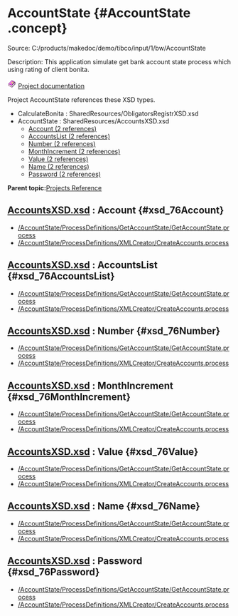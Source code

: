 # AccountState {#AccountState .concept}

Source: C:/products/makedoc/demo/tibco/input/1/bw/AccountState

Description: This application simulate get bank account state process which using rating of client bonita.

![](../../images/documentation.png) [Project documentation](../../../projects/AccountState/AccountState.md)

Project AccountState references these XSD types.

-   CalculateBonita : SharedResources/ObligatorsRegistrXSD.xsd
-   AccountState : SharedResources/AccountsXSD.xsd
    -   [Account \(2 references\)](#xsd_76Account)
    -   [AccountsList \(2 references\)](#xsd_76AccountsList)
    -   [Number \(2 references\)](#xsd_76Number)
    -   [MonthIncrement \(2 references\)](#xsd_76MonthIncrement)
    -   [Value \(2 references\)](#xsd_76Value)
    -   [Name \(2 references\)](#xsd_76Name)
    -   [Password \(2 references\)](#xsd_76Password)

**Parent topic:**[Projects Reference](../../../../../../modules/demo_Enterprise/dita/crossref/xsd/projsRef/XSD_projsRef.md)

## **[AccountsXSD.xsd](../xsdRef/res_Id76.md) : Account** {#xsd_76Account}

-   [/AccountState/ProcessDefinitions/GetAccountState/GetAccountState.process](../../../projects/AccountState/ProcessDefinitions/GetAccountState/GetAccountState.process.md)
-   [/AccountState/ProcessDefinitions/XMLCreator/CreateAccounts.process](../../../projects/AccountState/ProcessDefinitions/XMLCreator/CreateAccounts.process.md)

## **[AccountsXSD.xsd](../xsdRef/res_Id76.md) : AccountsList** {#xsd_76AccountsList}

-   [/AccountState/ProcessDefinitions/GetAccountState/GetAccountState.process](../../../projects/AccountState/ProcessDefinitions/GetAccountState/GetAccountState.process.md)
-   [/AccountState/ProcessDefinitions/XMLCreator/CreateAccounts.process](../../../projects/AccountState/ProcessDefinitions/XMLCreator/CreateAccounts.process.md)

## **[AccountsXSD.xsd](../xsdRef/res_Id76.md) : Number** {#xsd_76Number}

-   [/AccountState/ProcessDefinitions/GetAccountState/GetAccountState.process](../../../projects/AccountState/ProcessDefinitions/GetAccountState/GetAccountState.process.md)
-   [/AccountState/ProcessDefinitions/XMLCreator/CreateAccounts.process](../../../projects/AccountState/ProcessDefinitions/XMLCreator/CreateAccounts.process.md)

## **[AccountsXSD.xsd](../xsdRef/res_Id76.md) : MonthIncrement** {#xsd_76MonthIncrement}

-   [/AccountState/ProcessDefinitions/GetAccountState/GetAccountState.process](../../../projects/AccountState/ProcessDefinitions/GetAccountState/GetAccountState.process.md)
-   [/AccountState/ProcessDefinitions/XMLCreator/CreateAccounts.process](../../../projects/AccountState/ProcessDefinitions/XMLCreator/CreateAccounts.process.md)

## **[AccountsXSD.xsd](../xsdRef/res_Id76.md) : Value** {#xsd_76Value}

-   [/AccountState/ProcessDefinitions/GetAccountState/GetAccountState.process](../../../projects/AccountState/ProcessDefinitions/GetAccountState/GetAccountState.process.md)
-   [/AccountState/ProcessDefinitions/XMLCreator/CreateAccounts.process](../../../projects/AccountState/ProcessDefinitions/XMLCreator/CreateAccounts.process.md)

## **[AccountsXSD.xsd](../xsdRef/res_Id76.md) : Name** {#xsd_76Name}

-   [/AccountState/ProcessDefinitions/GetAccountState/GetAccountState.process](../../../projects/AccountState/ProcessDefinitions/GetAccountState/GetAccountState.process.md)
-   [/AccountState/ProcessDefinitions/XMLCreator/CreateAccounts.process](../../../projects/AccountState/ProcessDefinitions/XMLCreator/CreateAccounts.process.md)

## **[AccountsXSD.xsd](../xsdRef/res_Id76.md) : Password** {#xsd_76Password}

-   [/AccountState/ProcessDefinitions/GetAccountState/GetAccountState.process](../../../projects/AccountState/ProcessDefinitions/GetAccountState/GetAccountState.process.md)
-   [/AccountState/ProcessDefinitions/XMLCreator/CreateAccounts.process](../../../projects/AccountState/ProcessDefinitions/XMLCreator/CreateAccounts.process.md)

